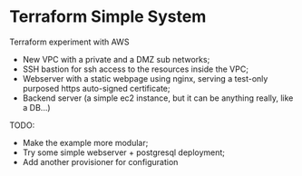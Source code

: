 # Terraform Simple System
Terraform experiment with AWS
  - New VPC with a private and a DMZ sub networks;
  - SSH bastion for ssh access to the resources inside the VPC;
  - Webserver with a static webpage using nginx, serving a test-only purposed https auto-signed certificate;
  - Backend server (a simple ec2 instance, but it can be anything really, like a DB...)

TODO:
  - Make the example more modular;
  - Try some simple webserver  + postgresql deployment;
  - Add another provisioner for configuration
